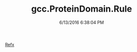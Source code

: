 ﻿---
title: gcc.ProteinDomain.Rule
date: 6/13/2016 6:38:04 PM
---

[Refx](T-gcc.ProteinDomain.Rule.Refx.html)
